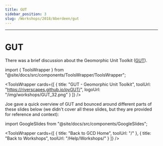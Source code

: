 ```yaml
---
title: GUT
sidebar_position: 3
slug: /Workshops/2018/Aberdeen/gut
---
```

---

# GUT


There was a brief discussion about the Geomorphic Unit Toolkit ([GUT](https://riverscapes.github.io/pyGUT/)).


import { ToolsWrapper } from "@site/docs/src/components/ToolsWrapper/ToolsWrapper";

<ToolsWrapper
  cards={[
    {
      title: "GUT - Geomorphic Unit Toolkit",
      toolUrl: "https://riverscapes.github.io/pyGUT/",
      logoUrl: "/img/workshops/GUT_32.png"
    }
  ]}
/>

Joe gave a quick overview of GUT and bounced around different parts of these slides below (we didn't cover all these slides, but they are provided for reference and context):


import  GoogleSlides  from "@site/docs/src/components/GoogleSlides";

<GoogleSlides
  src="https://docs.google.com/presentation/d/e/2PACX-1vSXH9-9mXPV0BBGu8e7b0XDOlbCLhzEjFeJ6NTYtp0_vYExF3fS7ZQZywHliDaBguU9EsRsyTfn29hb/embed?start=false&loop=false&delayms=3000"
  title="GUT Workshop Slides"
  width={960}
  height={749}
/>



<ToolsWrapper
  cards={[
    {
      title: "Back to GCD Home",
      toolUrl: "/"
    },
    {
      title: "Back to Workshops",
      toolUrl: "/Help/Workshops/"
    }
  ]}
/>